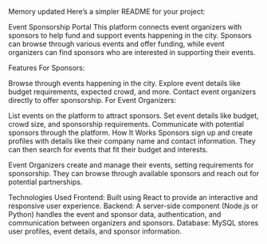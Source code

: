 
Memory updated
Here’s a simpler README for your project:

Event Sponsorship Portal
This platform connects event organizers with sponsors to help fund and support events happening in the city. Sponsors can browse through various events and offer funding, while event organizers can find sponsors who are interested in supporting their events.

Features
For Sponsors:

Browse through events happening in the city.
Explore event details like budget requirements, expected crowd, and more.
Contact event organizers directly to offer sponsorship.
For Event Organizers:

List events on the platform to attract sponsors.
Set event details like budget, crowd size, and sponsorship requirements.
Communicate with potential sponsors through the platform.
How It Works
Sponsors sign up and create profiles with details like their company name and contact information. They can then search for events that fit their budget and interests.

Event Organizers create and manage their events, setting requirements for sponsorship. They can browse through available sponsors and reach out for potential partnerships.

Technologies Used
Frontend: Built using React to provide an interactive and responsive user experience.
Backend: A server-side component (Node.js or Python) handles the event and sponsor data, authentication, and communication between organizers and sponsors.
Database: MySQL stores user profiles, event details, and sponsor information.
